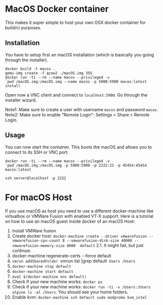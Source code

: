 # MacOS Docker container

This makes it super simple to host your own OSX docker container for build/ci purposes.

## Installation

You have to setup first an macOS installation (which is basically you going through the installer).

```
docker build -t macos .
qemu-img create -f qcow2 ./macOS.img 35G
docker run -ti --rm --name macos --privileged -v `pwd`/macOS.img:/macOS.img --name macos -p 5900:5900 macos:latest install
```

Open now a VNC client and connect to `localhost:5900`. Go through the installer wizard.

Note1: Make sure to create a user with username `macos` and password `macos`.
Note2: Make sure to enable "Remote Login": Settings > Share > Remote Login.


## Usage

You can now start the container. This boots the macOS and allows you to connect to its SSH or VNC port.

```
docker run -ti --rm --name macos --privileged -v `pwd`/macOS.img:/macOS.img -p 5900:5900 -p 2222:22 -p 45454:45454 macos:latest

ssh server@localhost -p 2222
```


# For macOS Host

If you use macOS as host you need to use a different docker-machine like virtualbox or VMWare Fusion with enabled VT-X support.
Here is a tutorial on how to use an macOS guest inside docker of an macOS Host:

1. Install VMWare fusion
2. Create docker host: `docker-machine create --driver vmwarefusion --vmwarefusion-cpu-count 8 --vmwarefusion-disk-size 40000 --vmwarefusion-memory-size 8000  default`
2.1. It might fail, but just continue:
3. docker-machine regenerate-certs --force default
4. `vmrun addSharedFolder `vmrun list |grep default` Users /Users`
5. `docker-machine stop default`
6. `docker-machine start default`
7. `eval $(docker-machine env default)`
8. Check if your new machine works: `docker ps`
9. Check if your new machine works: `docker run -ti -v /Users:/Users alpine ls -al /Users`. You should see your home folders.
10. Enable kvm: `docker-machine ssh default sudo modprobe kvm_intel`
